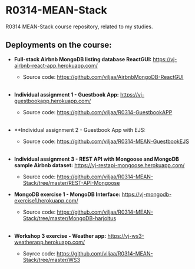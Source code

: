 # R0314-MEAN-Stack
 R0314 MEAN-Stack course repository, related to my studies.<br>
 
 ## Deployments on the course:
 * **Full-stack Airbnb MongoDB listing database ReactGUI:**  https://vj-airbnb-react-app.herokuapp.com/
     * Source code: https://github.com/viljaa/AirbnbMongoDB-ReactGUI <br><br>
 
 * **Individual assignment 1 - Guestbook App:**  https://vj-guestbookapp.herokuapp.com/
     * Source code: https://github.com/viljaa/R0314-GuestbookAPP <br><br>
     
 * **Individual assignment 2 - Guestbook App with EJS:
     * Source code: https://github.com/viljaa/R0314-MEAN-GuestbookEJS <br><br>
     
 * **Individual assignment 3 - REST API with Mongoose and MongoDB sample Airbnb dataset:** https://vj-restapi-mongoose.herokuapp.com/
     * Source code: https://github.com/viljaa/R0314-MEAN-Stack/tree/master/REST-API-Mongoose
     
 * **MongoDB exercise 1 - MongoDB Interface:** https://vj-mongodb-exercise1.herokuapp.com/
     * Source code: https://github.com/viljaa/R0314-MEAN-Stack/tree/master/MongoDB-harjoitus <br><br>
     
 * **Workshop 3 exercise - Weather app:** https://vj-ws3-weatherapp.herokuapp.com/
     * Soyrce code: https://github.com/viljaa/R0314-MEAN-Stack/tree/master/WS3
